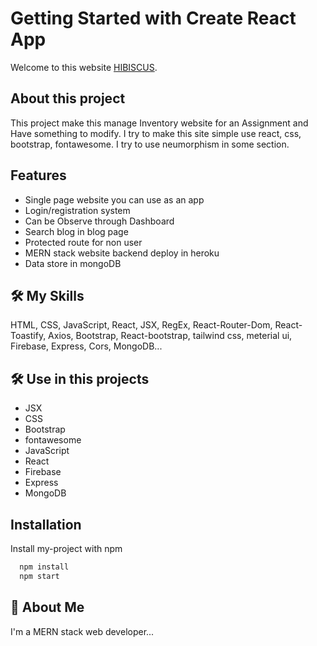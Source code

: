
# Getting Started with Create React App

Welcome to this website [HIBISCUS](https://assignment-11-c705a.web.app/).

## About this project

This project make this manage Inventory website for an Assignment and Have something to modify. I try to make this site simple use react, css, bootstrap, fontawesome. I try to use neumorphism in some section.

## Features

- Single page website you can use as an app
- Login/registration system
- Can be Observe through Dashboard
- Search blog in blog page
- Protected route for non user
- MERN stack website backend deploy in heroku
- Data store in mongoDB


## 🛠 My Skills
HTML, CSS, JavaScript, React, JSX, RegEx, React-Router-Dom, React-Toastify, Axios, Bootstrap, React-bootstrap, tailwind css, meterial ui, Firebase, Express, Cors, MongoDB...

## 🛠 Use in this projects
- JSX
- CSS
- Bootstrap
- fontawesome
- JavaScript
- React
- Firebase
- Express
- MongoDB 


## Installation

Install my-project with npm

```bash
  npm install
  npm start
```
    
## 🚀 About Me
I'm a MERN stack web developer...

